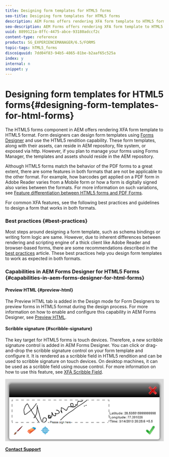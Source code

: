 ```yaml
---
title: Designing form templates for HTML5 forms
seo-title: Designing form templates for HTML5 forms
description: AEM Forms offers rendering XFA form template to HTML5 format. Form designers can design form templates using Designer and use the HTML5 rendition capability. 
seo-description: AEM Forms offers rendering XFA form template to HTML5 format. Form designers can design form templates using Designer and use the HTML5 rendition capability. 
uuid: 8899121a-8ffc-4475-abce-93180adccf2c
content-type: reference
products: SG_EXPERIENCEMANAGER/6.5/FORMS
topic-tags: hTML5_forms
discoiquuid: 7dd04f83-94b5-4865-81be-b2aaf65c525a
index: y
internal: n
snippet: y
---
```


# Designing form templates for HTML5 forms{#designing-form-templates-for-html-forms}

The HTML5 forms component in AEM offers rendering XFA form template to HTML5 format. Form designers can design form templates using [Forms Designer](http://www.adobe.com/go/learn_aemforms_designer_63) and use the HTML5 rendition capability. These form templates, along with their assets, can reside in AEM repository, file system, or exposed via http. However, if you plan to manage your forms using Forms Manager, the templates and assets should reside in the AEM repository.

Although HTML5 forms match the behavior of the PDF forms to a great extent, there are some features in both formats that are not be applicable to the other format. For example, how barcodes get applied on a PDF form in Adobe Reader varies from a Mobile form or how a form is digitally signed also varies between the formats. For more information on such variations, see [Feature differentiation between HTML5 forms and PDF Forms](../../../6-5/forms/using/feature-differentiation-html5-forms-pdf-forms.md).

For common XFA features, see the following best practices and guidelines to design a form that works in both formats.

### Best practices {#best-practices}

Most steps around designing a form template, such as schema bindings or writing form logic are same. However, due to inherent differences between rendering and scripting engine of a thick client like Adobe Reader and browser-based forms, there are some recommendations described in the [best practices](/6-5/forms/using/best-practices-design-html5-forms.md) article. These best practices help you design form templates to work as expected in both formats.

### Capabilities in AEM Forms Designer for HTML5 Forms {#capabilities-in-aem-forms-designer-for-html-forms}

#### Preview HTML {#preview-html}

The Preview HTML tab is added in the Design mode for Form Designers to preview forms in HTML5 format during the design process. For more information on how to enable and configure this capability in AEM Forms Designer, see [Preview HTML](../../../6-5/forms/using/preview-xdp-forms-html.md).

#### Scribble signature {#scribble-signature}

The key target for HTML5 forms is touch devices. Therefore, a new scribble signature control is added in AEM Forms Designer. You can click or drag-and-drop the scribble signature control on your form template and configure it. It is rendered as a scribble field in HTML5 rendition and can be used to scribble signature on touch devices. On desktop machines, it can be used as a scribble field using mouse control. For more information on how to use this feature, see [XFA Scribble Field](../../../6-5/forms/using/scribble-signature.md).

![](assets/4.png)

[**Contact Support**](https://www.adobe.com/account/sign-in.supportportal.html)

<!--
<related-links>
<a href="/6-5/forms/using/best-practices-design-html5-forms.md">Best practices to design a Mobile form</a>
<a href="../../../6-5/forms/using/preview-xdp-forms-html.md">Previewing your XDP form in HTML</a>
<a href="../../../6-5/forms/using/scribble-signature.md">Using Scribble Signature </a>
<a href="/6-5/forms/using/rendering-form-template.md">Rendering Form Template</a>
<a href="../../../6-5/forms/using/designing-form-template.md">Designing form templates</a>
</related-links>
-->

